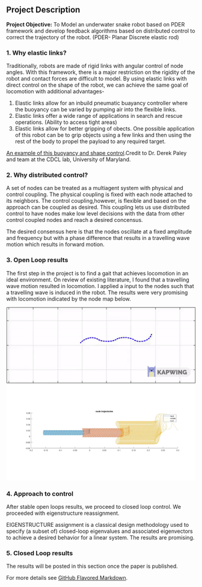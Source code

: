 ## Project Description

**Project Objective:** To Model an underwater snake robot based on PDER framework and develop feedback algorithms based on distributed control to correct the trajectory of the robot.
(PDER- Planar Discrete elastic rod)

### 1. Why elastic links?

Traditionally, robots are made of rigid links with angular control of node angles. With this framework, there is a major restriction on the 
rigidity of the robot and contact forces are difficult to model. 
By using elastic links with direct control on the shape of the robot, we can achieve the same goal of locomotion with additional advantages-
1. Elastic links allow for an inbuild pneumatic buayancy controller where the buoyancy can be varied by pumping air into the flexible   links.
2. Elastic links offer a wide range of applications in search and rescue operations. (Ability to access tight areas)
3. Elastic links allow for better gripping of obects. One possible application of this robot can be to grip objects using a few links and then using the rest of the body to propel the payload to any required target.

[An example of this buoyancy and shape control](https://youtu.be/1sJJOY3BnEQ).Credit to Dr. Derek Paley and team at the CDCL lab, University of Maryland.


### 2. Why distributed control?

A set of nodes can be treated as a multiagent system with physical and control coupling. The physical coupling is fixed with each node attached to its neighbors. The control coupling,however, is flexible and based on the approach can be coupled as desired. This coupling lets us use distributed control to have nodes make low level decisions with the data from other control coupled nodes and reach a desired concensus.

The desired consensus here is that the nodes oscillate at a fixed amplitude and frequency but with a phase difference that results in a travelling wave motion which results in forward motion.

### 3. Open Loop results

The first step in the project is to find a gait that achieves locomotion in an ideal environment. On review of existing literature, I found that a travelling wave motion resulted in locomotion. I applied a input to the nodes such that a travelling wave is induced in the robot. The results were very promising with locomotion indicated by the node map below.
<p align="center">
  <img src="images/ezgif.com-video-to-gif (1).gif?raw=true"/>
  <img src="images/Sim.jpg?raw=true"/>
</p>


### 4. Approach to control

After stable open loops results, we proceed to closed loop control. We proceeded with eigenstructure reassignment.

EIGENSTRUCTURE assignment is a classical design methodology used to specify (a subset of) closed-loop eigenvalues and associated eigenvectors to achieve a desired behavior for a linear system. The results are promising.

### 5. Closed Loop results

The results will be posted in this section once the paper is published.

For more details see [GitHub Flavored Markdown](https://guides.github.com/features/mastering-markdown/).
